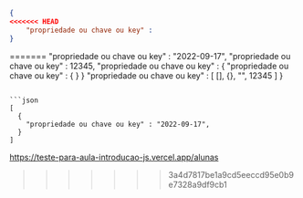 ```json
{
<<<<<<< HEAD
    "propriedade ou chave ou key" : 
}
```
=======
  "propriedade ou chave ou key" : "2022-09-17",
  "propriedade ou chave ou key" : 12345,
  "propriedade ou chave ou key" : {
     "propriedade ou chave ou key" : { }
  }
   "propriedade ou chave ou key" : [
    [], {}, "", 12345
   ]
}
```

```json
[
  {
    "propriedade ou chave ou key" : "2022-09-17",
  }
]
```

https://teste-para-aula-introducao-js.vercel.app/alunas
>>>>>>> 3a4d7817be1a9cd5eeccd95e0b9e7328a9df9cb1
